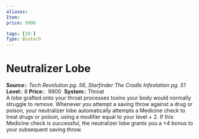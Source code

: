 ```yaml
---
aliases: 
Item:
price: 9900

tags: [29:]
Type: Biotech
---
```


# Neutralizer Lobe

**Source**:: _Tech Revolution pg. 56_, _Starfinder The Cradle Infestation pg. 51_  
**Level**:: 8
**Price**::  9900 
**System**:: Throat  
A lobe grafted onto your throat processes toxins your body would normally struggle to remove. Whenever you attempt a saving throw against a drug or poison, your neutralizer lobe automatically attempts a Medicine check to treat drugs or poison, using a modifier equal to your level + 2. If this Medicine check is successful, the neutralizer lobe grants you a +4 bonus to your subsequent saving throw.
